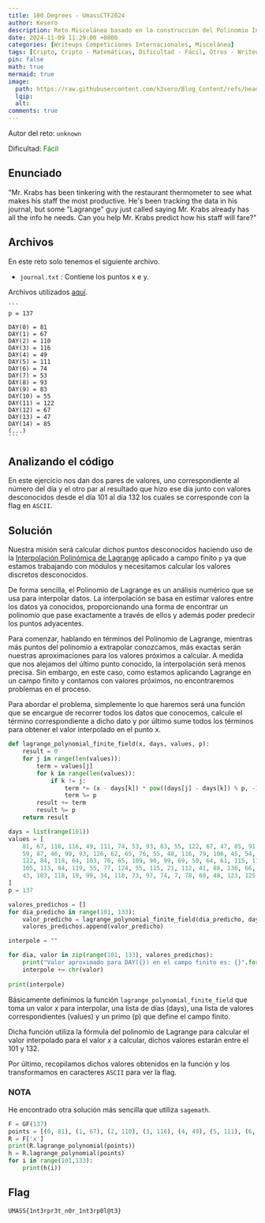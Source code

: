 ```yaml
---
title: 100 Degrees - UmassCTF2024
author: Kesero
description: Reto Miscelánea basado en la construcción del Polinomio Interpolador de Lagrange.
date: 2024-11-09 11:29:00 +0800
categories: [Writeups Competiciones Internacionales, Miscelánea]
tags: [Cripto, Cripto - Matemáticas, Dificultad - Fácil, Otros - Writeups, UmassCTF]
pin: false
math: true
mermaid: true
image:
  path: https://raw.githubusercontent.com/k3sero/Blog_Content/refs/heads/main/Competiciones_Internacionales_Writeups/2024/Misc/UmassCTF2024/100_Degrees/100_Degrees.png
  lqip: 
  alt: 
comments: true
---
```


Autor del reto: `unknown`

Dificultad: <font color=green>Fácil</font>

## Enunciado

"Mr. Krabs has been tinkering with the restaurant thermometer to see what makes his staff the most productive. He's been tracking the data in his journal, but some "Lagrange" guy just called saying Mr. Krabs already has all the info he needs. Can you help Mr. Krabs predict how his staff will fare?"

## Archivos

En este reto solo tenemos el siguiente archivo.

- `journal.txt` : Contiene los puntos x e y.

Archivos utilizados [aquí](https://github.com/k3sero/Blog_Content/tree/main/Competiciones_Internacionales_Writeups/2024/Misc/UmassCTF2024/100_Degrees).

    ```
    p = 137

    DAY(0) = 81
    DAY(1) = 67
    DAY(2) = 110
    DAY(3) = 116
    DAY(4) = 49
    DAY(5) = 111
    DAY(6) = 74
    DAY(7) = 53
    DAY(8) = 93
    DAY(9) = 83
    DAY(10) = 55
    DAY(11) = 122
    DAY(12) = 67
    DAY(13) = 47
    DAY(14) = 85
    (...)
    ```

## Analizando el código

En este ejercicio nos dan dos pares de valores, uno correspondiente al número del día y el otro par al resultado que hizo ese dia junto con valores desconocidos desde el día 101 al día 132 los cuales se corresponde con la flag en `ASCII`.

## Solución

Nuestra misión será calcular dichos puntos desconocidos haciendo uso de la [Interpolación Polinómica de Lagrange](https://es.wikipedia.org/wiki/Interpolaci%C3%B3n_polin%C3%B3mica_de_Lagrange) aplicado a campo finito `p` ya que estamos trabajando con módulos y necesitamos calcular los valores discretos desconocidos.

De forma sencilla, el Polinomio de Lagrange es un análisis numérico que se usa para interpolar datos. La interpolación se basa en estimar valores entre los datos ya conocidos, proporcionando una forma de encontrar un polinomio que pase exactamente a través de ellos y además poder predecir los puntos adyacentes.


Para comenzar, hablando en términos del Polinomio de Lagrange, mientras más puntos del polinomio a extrapolar conozcamos, más exactas serán nuestras aproximaciones para los valores próximos a calcular. A medida que nos alejamos del último punto conocido, la interpolación será menos precisa. Sin embargo, en este caso, como estamos aplicando Lagrange en un campo finito y contamos con valores próximos, no encontraremos problemas en el proceso.

Para abordar el problema, simplemente lo que haremos será una función que se encargue de recorrer todos los datos que conocemos, calcule el término correspondiente a dicho dato y por último sume todos los términos para obtener el valor interpolado en el punto x.

```python
def lagrange_polynomial_finite_field(x, days, values, p):
    result = 0
    for j in range(len(values)):
        term = values[j]
        for k in range(len(values)):
            if k != j:
                term *= (x - days[k]) * pow((days[j] - days[k]) % p, -1, p)
                term %= p
        result += term
        result %= p
    return result

days = list(range(101))
values = [
    81, 67, 110, 116, 49, 111, 74, 53, 93, 83, 55, 122, 67, 47, 85, 91, 88, 84, 63, 96, 
    59, 87, 46, 99, 93, 126, 62, 65, 76, 55, 48, 116, 79, 106, 45, 54, 102, 100, 65, 93, 
    122, 84, 118, 64, 103, 76, 65, 109, 90, 99, 69, 50, 64, 61, 115, 111, 64, 80, 60, 68, 
    105, 113, 84, 119, 55, 77, 124, 55, 115, 21, 112, 41, 88, 136, 66, 43, 48, 55, 60, 41, 
    43, 103, 118, 19, 99, 34, 118, 73, 97, 74, 7, 78, 60, 48, 123, 125, 119, 0, 36, 123, 22
]
p = 137

valores_predichos = []
for dia_predicho in range(101, 133):
    valor_predicho = lagrange_polynomial_finite_field(dia_predicho, days, values, p)
    valores_predichos.append(valor_predicho)

interpole = ""

for dia, valor in zip(range(101, 133), valores_predichos):
    print("Valor aproximado para DAY({}) en el campo finito es: {}".format(dia, valor))
    interpole += chr(valor) 
    
print(interpole)
```

Básicamente definimos la función `lagrange_polynomial_finite_field` que toma un valor $x$ para interpolar, una lista de días (days), una lista de valores correspondientes (values) y un primo (p) que define el campo finito.

Dicha función utiliza la fórmula del polinomio de Lagrange para calcular el valor interpolado para el valor $x$ a calcular, dichos valores estarán entre el 101 y 132.

Por último, recopilamos dichos valores obtenidos en la función y los transformamos en caracteres `ASCII` para ver la flag.

### NOTA

He encontrado otra solución más sencilla que utiliza `sagemath`.

```py
F = GF(137)
points = [(0, 81), (1, 67), (2, 110), (3, 116), (4, 49), (5, 111), (6, 74), (7, 53), (8, 93), (9, 83), (10, 55), (11, 122), (12, 67), (13, 47), (14, 85), (15, 91), (16, 88), (17, 84), (18, 63), (19, 96), (20, 59), (21, 87), (22, 46), (23, 99), (24, 93), (25, 126), (26, 62), (27, 65), (28, 76), (29, 55), (30, 48), (31, 116), (32, 79), (33, 106), (34, 45), (35, 54), (36, 102), (37, 100), (38, 65), (39, 93), (40, 122), (41, 84), (42, 118), (43, 64), (44, 103), (45, 76), (46, 65), (47, 109), (48, 90), (49, 99), (50, 69), (51, 50), (52, 64), (53, 61), (54, 115), (55, 111), (56, 64), (57, 80), (58, 60), (59, 68), (60, 105), (61, 113), (62, 84), (63, 119), (64, 55), (65, 77), (66, 124), (67, 55), (68, 115), (69, 21), (70, 112), (71, 41), (72, 88), (73, 136), (74, 66), (75, 43), (76, 48), (77, 55), (78, 60), (79, 41), (80, 43), (81, 103), (82, 118), (83, 19), (84, 99), (85, 34), (86, 118), (87, 73), (88, 97), (89, 74), (90, 7), (91, 78), (92, 60), (93, 48), (94, 123), (95, 125), (96, 119), (97, 0), (98, 36), (99, 123), (100, 22)]
R = F['x']
print(R.lagrange_polynomial(points))
h = R.lagrange_polynomial(points)
for i in range(101,133):
    print(h(i))
```
    

## Flag

`UMASS{1nt3rpr3t_n0r_1nt3rp0l@t3}`